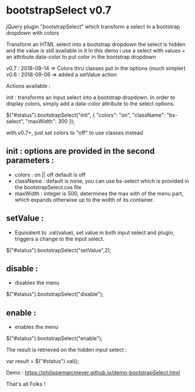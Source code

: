 # bootstrapSelect v0.7
jQuery plugin "bootstrapSelect" which transform a select in a bootstrap dropdown with colors

Transform an HTML select into a bootstrap dropdown
the select is hidden and the value is still available in it
In this demo i use a select with values + an attribute data-color to put color in the bootstrap dropdown

v0.7 : 2018-09-14 => Colors thru classes put in the options (much simpler)
v0.6 : 2018-09-06 => added a setValue action

Actions available :

init : transforms an input select into a bootstrap dropdown. In order to display colors, simply add a data-color attribute to the select options.

 $("#status").bootstrapSelect("init", { "colors": "on", "className": "bs-select", "maxWidth": 300 });
 
 with v0.7+, just set colors to "off" to use classes instead
 
## init : options are provided in the second parameters :
- colors : on || off default is off
- className : default is none, you can use bs-select which is provided in the bootstrapSelect.css file
- maxWidth : integer is 500, determines the max with of the menu part, which expands otherwise up to the width of its container.
## setValue :
- Equivalent to .val(value), set value in both input select and plugin, triggers a change to the input select.

$("#status").bootstrapSelect("setValue",2);

## disable :
- disables the menu

$("#status").bootstrapSelect("disable");

## enable :
- enables the menu

$("#status").bootstrapSelect("enable");

The result is retrieved on the hidden input select : 

var result = $("#status").val();

Demo : https://philippemarcmeyer.github.io/demo-bootstrapSelect.html

That's all Folks !
